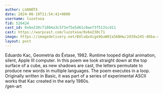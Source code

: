 ```yaml
---
author: LUANOTX
date: 2024-06-19T11:54:41+0000
username: luzotxoa
fid: 526424
cast_id: 0x6e230c71004a3c5f3ef5e5d61c0aef3f5131cd11
cast: https://warpcast.com/luzotxoa/0x6e230c71
image: https://imagedelivery.net/BXluQx4ige9GuW0Ia56BHw/2d39a245-d6ba-452b-7181-3a3d8853d500/original
layout: post
---
```

Eduardo Kac, Geometria do Êxtase, 1982. Runtime looped digital animation, silent, Apple III computer. In this poem we look straight down at the top surface of a cube, as new shadows are cast, the letters permutate to produce new words in multiple languages. The poem executes in a loop. Originally written in Basic, it was part of a series of experimental ASCII works that Kac created in the early 1980s.   
/gen-art  

<img src='https://imagedelivery.net/BXluQx4ige9GuW0Ia56BHw/2d39a245-d6ba-452b-7181-3a3d8853d500/original' alt='' referrerpolicy='no-referrer'/>
<img src='https://imagedelivery.net/BXluQx4ige9GuW0Ia56BHw/cfb84e0b-5432-4e86-fe2e-05d0b72c7300/original' alt='' referrerpolicy='no-referrer'/>